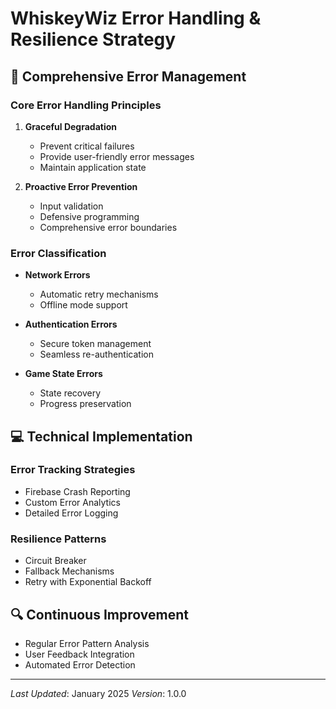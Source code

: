# WhiskeyWiz Error Handling & Resilience Strategy

## 🚨 Comprehensive Error Management

### Core Error Handling Principles
1. **Graceful Degradation**
   - Prevent critical failures
   - Provide user-friendly error messages
   - Maintain application state

2. **Proactive Error Prevention**
   - Input validation
   - Defensive programming
   - Comprehensive error boundaries

### Error Classification
- **Network Errors**
  - Automatic retry mechanisms
  - Offline mode support

- **Authentication Errors**
  - Secure token management
  - Seamless re-authentication

- **Game State Errors**
  - State recovery
  - Progress preservation

## 💻 Technical Implementation

### Error Tracking Strategies
- Firebase Crash Reporting
- Custom Error Analytics
- Detailed Error Logging

### Resilience Patterns
- Circuit Breaker
- Fallback Mechanisms
- Retry with Exponential Backoff

## 🔍 Continuous Improvement
- Regular Error Pattern Analysis
- User Feedback Integration
- Automated Error Detection

---
*Last Updated*: January 2025
*Version*: 1.0.0